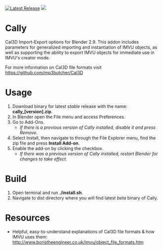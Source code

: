 <a href="https://github.com/hsoju/Cally/releases"><img src="https://img.shields.io/github/v/release/hsoju/Cally" alt="Latest Release"></a> <img src="https://img.shields.io/github/license/hsoju/Cally">

# Cally
Cal3D Import-Export options for Blender 2.9. This addon includes parameters for generalized importing and instantiation of IMVU objects, as well as supporting the ability to export IMVU objects for immediate use in IMVU's creator mode.

For more information on Cal3D file formats visit https://github.com/mp3butcher/Cal3D

# Usage
1. Download binary for latest *stable* release with the name: **cally_[version].zip**.
2. In Blender open the File menu and access Preferences.
3. Go to Add-Ons.
   - *If there is a previous version of Cally installed, disable it and press Remove.*
4. Select Install, then navigate to through the File Explorer menu, find the zip file and press **Install Add-on**.
5. Enable the add-on by clicking the checkbox.
   - *If there was a previous version of Cally installed, restart Blender for changes to take effect.*

# Build
1. Open terminal and run **./install.sh**.
2. Navigate to dist directory where you will find latest *beta* binary of Cally.

# Resources
- Helpful, easy-to-understand explanations of Cal3D file formats & how IMVU uses them: http://www.boristheengineer.co.uk/imvu/object_file_formats.htm

